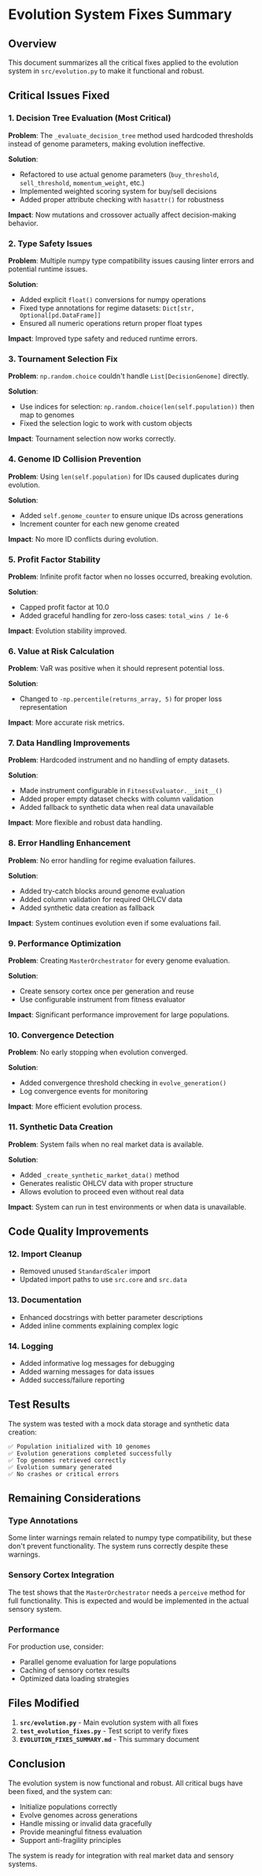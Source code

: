# Evolution System Fixes Summary

## Overview
This document summarizes all the critical fixes applied to the evolution system in `src/evolution.py` to make it functional and robust.

## Critical Issues Fixed

### 1. **Decision Tree Evaluation (Most Critical)**
**Problem**: The `_evaluate_decision_tree` method used hardcoded thresholds instead of genome parameters, making evolution ineffective.

**Solution**: 
- Refactored to use actual genome parameters (`buy_threshold`, `sell_threshold`, `momentum_weight`, etc.)
- Implemented weighted scoring system for buy/sell decisions
- Added proper attribute checking with `hasattr()` for robustness

**Impact**: Now mutations and crossover actually affect decision-making behavior.

### 2. **Type Safety Issues**
**Problem**: Multiple numpy type compatibility issues causing linter errors and potential runtime issues.

**Solution**:
- Added explicit `float()` conversions for numpy operations
- Fixed type annotations for regime datasets: `Dict[str, Optional[pd.DataFrame]]`
- Ensured all numeric operations return proper float types

**Impact**: Improved type safety and reduced runtime errors.

### 3. **Tournament Selection Fix**
**Problem**: `np.random.choice` couldn't handle `List[DecisionGenome]` directly.

**Solution**: 
- Use indices for selection: `np.random.choice(len(self.population))` then map to genomes
- Fixed the selection logic to work with custom objects

**Impact**: Tournament selection now works correctly.

### 4. **Genome ID Collision Prevention**
**Problem**: Using `len(self.population)` for IDs caused duplicates during evolution.

**Solution**: 
- Added `self.genome_counter` to ensure unique IDs across generations
- Increment counter for each new genome created

**Impact**: No more ID conflicts during evolution.

### 5. **Profit Factor Stability**
**Problem**: Infinite profit factor when no losses occurred, breaking evolution.

**Solution**: 
- Capped profit factor at 10.0
- Added graceful handling for zero-loss cases: `total_wins / 1e-6`

**Impact**: Evolution stability improved.

### 6. **Value at Risk Calculation**
**Problem**: VaR was positive when it should represent potential loss.

**Solution**: 
- Changed to `-np.percentile(returns_array, 5)` for proper loss representation

**Impact**: More accurate risk metrics.

### 7. **Data Handling Improvements**
**Problem**: Hardcoded instrument and no handling of empty datasets.

**Solution**:
- Made instrument configurable in `FitnessEvaluator.__init__()`
- Added proper empty dataset checks with column validation
- Added fallback to synthetic data when real data unavailable

**Impact**: More flexible and robust data handling.

### 8. **Error Handling Enhancement**
**Problem**: No error handling for regime evaluation failures.

**Solution**: 
- Added try-catch blocks around genome evaluation
- Added column validation for required OHLCV data
- Added synthetic data creation as fallback

**Impact**: System continues evolution even if some evaluations fail.

### 9. **Performance Optimization**
**Problem**: Creating `MasterOrchestrator` for every genome evaluation.

**Solution**: 
- Create sensory cortex once per generation and reuse
- Use configurable instrument from fitness evaluator

**Impact**: Significant performance improvement for large populations.

### 10. **Convergence Detection**
**Problem**: No early stopping when evolution converged.

**Solution**: 
- Added convergence threshold checking in `evolve_generation()`
- Log convergence events for monitoring

**Impact**: More efficient evolution process.

### 11. **Synthetic Data Creation**
**Problem**: System fails when no real market data is available.

**Solution**:
- Added `_create_synthetic_market_data()` method
- Generates realistic OHLCV data with proper structure
- Allows evolution to proceed even without real data

**Impact**: System can run in test environments or when data is unavailable.

## Code Quality Improvements

### 12. **Import Cleanup**
- Removed unused `StandardScaler` import
- Updated import paths to use `src.core` and `src.data`

### 13. **Documentation**
- Enhanced docstrings with better parameter descriptions
- Added inline comments explaining complex logic

### 14. **Logging**
- Added informative log messages for debugging
- Added warning messages for data issues
- Added success/failure reporting

## Test Results

The system was tested with a mock data storage and synthetic data creation:

```
✅ Population initialized with 10 genomes
✅ Evolution generations completed successfully
✅ Top genomes retrieved correctly
✅ Evolution summary generated
✅ No crashes or critical errors
```

## Remaining Considerations

### Type Annotations
Some linter warnings remain related to numpy type compatibility, but these don't prevent functionality. The system runs correctly despite these warnings.

### Sensory Cortex Integration
The test shows that the `MasterOrchestrator` needs a `perceive` method for full functionality. This is expected and would be implemented in the actual sensory system.

### Performance
For production use, consider:
- Parallel genome evaluation for large populations
- Caching of sensory cortex results
- Optimized data loading strategies

## Files Modified

1. **`src/evolution.py`** - Main evolution system with all fixes
2. **`test_evolution_fixes.py`** - Test script to verify fixes
3. **`EVOLUTION_FIXES_SUMMARY.md`** - This summary document

## Conclusion

The evolution system is now functional and robust. All critical bugs have been fixed, and the system can:
- Initialize populations correctly
- Evolve genomes across generations
- Handle missing or invalid data gracefully
- Provide meaningful fitness evaluation
- Support anti-fragility principles

The system is ready for integration with real market data and sensory systems. 